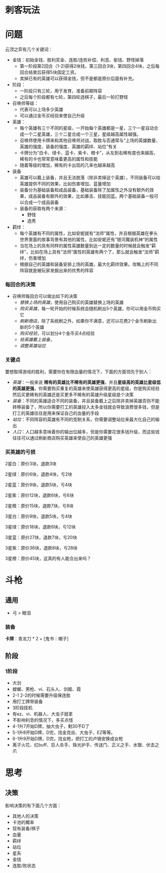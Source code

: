 # 刺客玩法

# 问题

云顶之弈有几个关键词：

- 金钱：初始金钱、胜利奖金、连胜/连败补偿、利息、偷钱、野怪掉落
  - 第一阶段第2回合（1-2)获得2块钱，第三回合3块，第四回合4块，之后每回合结束后获得5块固定工资。
  - 卖掉已有的英雄可以获得金钱，但不是都是原价后面有补充。
- 阶段：
  - 一阶段只有三轮，用于发育，准备前期阵容
  - 之后每个阶段都有七轮，第四轮选棋子，最后一轮打野怪
- 召唤师等级：
  - 代表可以上场多少英雄
  - 可以通过金币买经验来使自己升级
- 英雄：
  - 每个英雄有三个不同的星级，一开始每个英雄都是一星，三个一星自动合成一个二星英雄，三个二星合成一个三星，星级越高属性越强。
  - 召唤师使用卡牌来和其他召唤师对战，取胜与否通常与“上场的英雄数量、英雄的强度、装备的强度、英雄的羁绊、站位”有关
  - 卡牌分为“白卡、绿卡、蓝卡、紫卡、橙卡”，从左到右稀有度也来越高，稀有的卡也常常意味着更高的属性和技能
  - 随着等级的增加，稀有的卡出现的几率也越来越高
- 装备
  - 英雄可以戴上装备，并且无法脱落（除非卖掉这个英雄），不同装备可以给英雄提供不同的效果，比如伤害增加、蓝量增加
  - 装备分为基础装备和成品装备，基础装备除了加属性之外没有额外的效果，成品装备有额外的效果，比如暴击、技能回蓝。两个基础装备一般可以合成一个成品装备
  - 装备的获取有两个来源：
    - 野怪
    - 选秀
- 羁绊：
  - 每个英雄有不同的属性，比如安妮就有“法师”属性，并且根据英雄在拳头世界里面的故事背景有其他的属性，比如安妮还有“银河魔装机神”的属性
  - 当在场上的具有同样的属性英雄数量到达一定的数量的时候就会触发“羁绊”，比如在场上具有“法师”属性的英雄有两个了，那么就会触发“法师”羁绊，伤害增加
  - 根据自己的英雄和装备安排上场的英雄，最大化羁绊效果。攻略上的不同阵容就是被玩家发掘出来的优秀的阵容

### 每回合的决策

- 召唤师每回合可以做出如下的决策
  - *替换上场的英雄*，使用自己购买的英雄替换上场的英雄
  - *购买英雄*，每一轮开始的时候系统会随机刷出5个英雄，你可以用金币购买它
  - *刷新商店*，除了系统刷之外，如果你不满意，还可以花费2个金币刷新出新的5个英雄
  - *购买经验*，可以划分4个金币买4点经验
  - *给英雄戴上装备*，
  - *调整英雄站位*

### 关键点

要想取得游戏的胜利，需要你在有限血量的情况下，下面的方面领先于别人：

- *英雄*：一般来说 **稀有的英雄比不稀有的英雄更强**，并且**星级高的英雄比星级低的英雄更强**，你需要购买重复的英雄来使英雄获得更高的星级，你是购买经验然后买更稀有的英雄还是买更多不稀有的英雄升级星级是个决策
- *装备*：不同的英雄适合不同的装备，并且装备戴上之后除非卖掉英雄否则不能转移装备了，所以你需要打工的英雄投入太多金钱就会导致浪费很多钱，但是打工的英雄往往是用来保证自己的血量的手段
- *站位*：不同阵容的英雄有不同的克制关系，你需要调整站位来最大化自己的输出
- *人口*：人口越多意味着你的输出位越多，但是你需要花很多钱升级，而这些钱往往可以通过刷新商店购买英雄来使自己的英雄更强

### 买英雄的亏损

2星白：原价3块，退款3块

2星绿：原价6块，退款4块，亏2块

2星蓝：原价9块，退款5块，亏4块

2星紫：原价12块，退款6块，亏6块

2星橙：原价15块，退款7块，亏8块

3星白：原价9块，退款5块，亏4块

3星绿：原价18块，退款6块，亏12块

3星蓝：原价27块，退款7块，亏20块

3星紫：原价36块，退款8块，亏28块

3星橙：原价45块，这真的有人能合出来吗？





# 斗枪

## 通用

- 弓 > 眼泪

### 装备

**卡牌**：青龙刀 * 2 + [鬼书｜帽子]

## 阶段

### 1阶段

- 大剑
- 螳螂、男枪、vi、石头人、剑姬、霞
- 2-1 2-2的时候需要升级保连胜
- 用打工牌带装备
- 3阶段挂机
- 有ez、vi、机器人、大虫子就拿
- 不影响利息的情况下，多买点怪
- 4-1升7开始D牌，抽大虫子，剩30不D了
- 5-1升8开始D牌，D完，找金克丝、大虫子、EZ等等。
- 6-1升9开始D牌，D完，找女枪，把打工的卢锡安换成女枪
- 离子火花、红buff、巨人杀手、珠光护手、传送门、正义之手、水银、伏击之爪



# 思考

## 决策

影响决策的有下面几个方面：

- 其他人的决策
- 卡池的概率
- 现有装备/棋子
- 血量
- 羁绊
- 站位
- 星系
- 金钱
- 连胜/败状态

